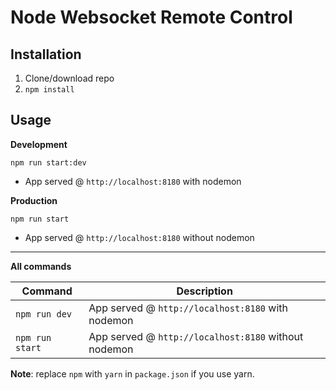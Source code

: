 # Node Websocket Remote Control

## Installation
1. Clone/download repo
2. `npm install`

## Usage
**Development**

`npm run start:dev`

* App served @ `http://localhost:8180` with nodemon

**Production**

`npm run start`

* App served @ `http://localhost:8180` without nodemon

---

**All commands**

Command | Description
--- | ---
`npm run dev` | App served @ `http://localhost:8180` with nodemon
`npm run start` | App served @ `http://localhost:8180` without nodemon

**Note**: replace `npm` with `yarn` in `package.json` if you use yarn.
